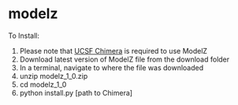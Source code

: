 # modelz

To Install:

1. Please note that <a href="https://www.cgl.ucsf.edu/chimera/">UCSF Chimera</a> is required to use ModelZ
2. Download latest version of ModelZ file from the download folder
3. In a terminal, navigate to where the file was downloaded
4. unzip modelz_1_0.zip
5. cd modelz_1_0
5. python install.py [path to Chimera]



